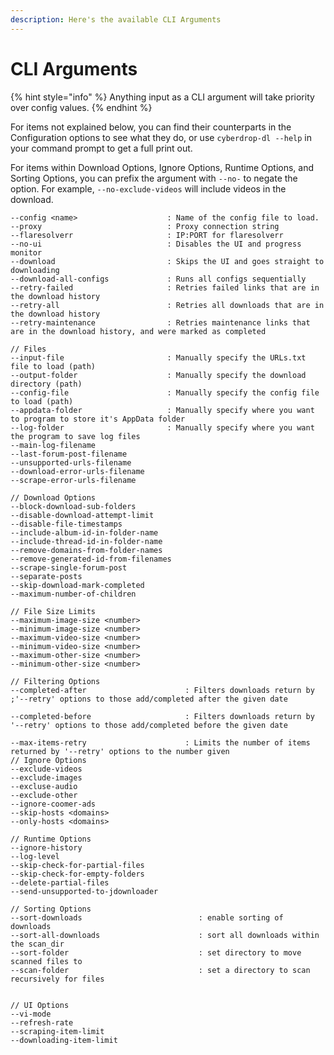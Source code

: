 ```yaml
---
description: Here's the available CLI Arguments
---
```


# CLI Arguments

{% hint style="info" %}
Anything input as a CLI argument will take priority over config values.
{% endhint %}

For items not explained below, you can find their counterparts in the Configuration options to see what they do, or use `cyberdrop-dl --help` in your command prompt to get a full print out.

For items within Download Options, Ignore Options, Runtime Options, and Sorting Options, you can prefix the argument with `--no-` to negate the option. For example, `--no-exclude-videos` will include videos in the download.

```
--config <name>                    : Name of the config file to load.
--proxy                            : Proxy connection string
--flaresolverr                     : IP:PORT for flaresolverr
--no-ui                            : Disables the UI and progress monitor
--download                         : Skips the UI and goes straight to downloading
--download-all-configs             : Runs all configs sequentially
--retry-failed                     : Retries failed links that are in the download history
--retry-all                        : Retries all downloads that are in the download history
--retry-maintenance                : Retries maintenance links that are in the download history, and were marked as completed

// Files
--input-file                       : Manually specify the URLs.txt file to load (path)
--output-folder                    : Manually specify the download directory (path)
--config-file                      : Manually specify the config file to load (path)
--appdata-folder                   : Manually specify where you want to program to store it's AppData folder
--log-folder                       : Manually specify where you want the program to save log files
--main-log-filename
--last-forum-post-filename
--unsupported-urls-filename
--download-error-urls-filename
--scrape-error-urls-filename

// Download Options
--block-download-sub-folders
--disable-download-attempt-limit
--disable-file-timestamps
--include-album-id-in-folder-name
--include-thread-id-in-folder-name
--remove-domains-from-folder-names
--remove-generated-id-from-filenames
--scrape-single-forum-post
--separate-posts
--skip-download-mark-completed
--maximum-number-of-children

// File Size Limits
--maximum-image-size <number>
--minimum-image-size <number>
--maximum-video-size <number>
--minimum-video-size <number>
--maximum-other-size <number>
--minimum-other-size <number>

// Filtering Options
--completed-after                      : Filters downloads return by ;'--retry' options to those add/completed after the given date

--completed-before                     : Filters downloads return by '--retry' options to those add/completed before the given date

--max-items-retry                      : Limits the number of items returned by '--retry' options to the number given
// Ignore Options
--exclude-videos
--exclude-images
--excluse-audio
--exclude-other
--ignore-coomer-ads
--skip-hosts <domains>
--only-hosts <domains>

// Runtime Options
--ignore-history
--log-level
--skip-check-for-partial-files
--skip-check-for-empty-folders
--delete-partial-files
--send-unsupported-to-jdownloader

// Sorting Options
--sort-downloads                          : enable sorting of downloads
--sort-all-downloads                      : sort all downloads within the scan_dir
--sort-folder                             : set directory to move scanned files to
--scan-folder                             : set a directory to scan recursively for files


// UI Options
--vi-mode
--refresh-rate
--scraping-item-limit
--downloading-item-limit
```
